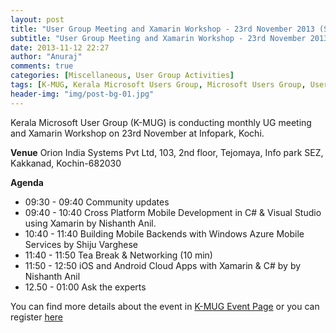 ```yaml
---
layout: post
title: "User Group Meeting and Xamarin Workshop - 23rd November 2013 (Saturday) - Kochi"
subtitle: "User Group Meeting and Xamarin Workshop - 23rd November 2013 (Saturday) - Kochi"
date: 2013-11-12 22:27
author: "Anuraj"
comments: true
categories: [Miscellaneous, User Group Activities]
tags: [K-MUG, Kerala Microsoft Users Group, Microsoft Users Group, User Group Meeting, Xamarin Workshop]
header-img: "img/post-bg-01.jpg"
---
```

Kerala Microsoft User Group (K-MUG) is conducting monthly UG meeting and Xamarin Workshop on 23rd November at Infopark, Kochi.

**Venue**
Orion India Systems Pvt Ltd, 103, 2nd floor, Tejomaya, Info park SEZ, Kakkanad, Kochin-682030 

**Agenda**


*   09:30 - 09:40 Community updates
*   09:40 - 10:40 Cross Platform Mobile Development in C# & Visual Studio using Xamarin by Nishanth Anil.
*   10:40 - 11:40 Building Mobile Backends with Windows Azure Mobile Services by Shiju Varghese
*   11:40 - 11:50 Tea Break & Networking (10 min)
*   11:50 - 12:50 iOS and Android Cloud Apps with Xamarin & C# by by Nishanth Anil
*   12.50 - 01:00 Ask the experts

You can find more details about the event in [K-MUG Event Page](http://k-mug.org/content/UGMeetAndXamarinWorkshop.aspx) or you can register [here](http://www.eventbrite.com/e/ug-session-at-kochi-tickets-9255155419?ref=ebtnebregn)
